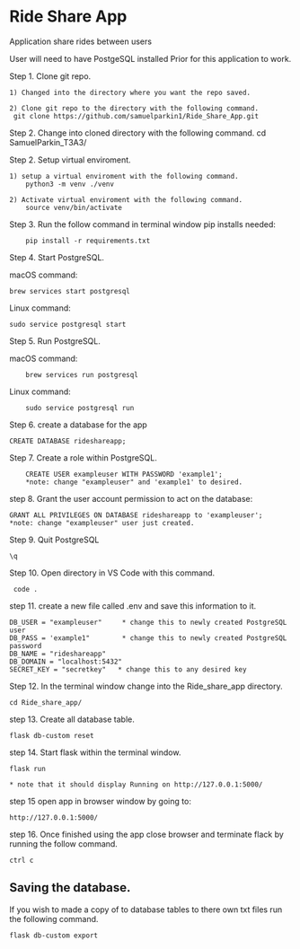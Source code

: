 # Ride Share App
Application share rides between users 

User will need to have PostgeSQL installed Prior for this application to work. 

Step 1. Clone git repo.

	1) Changed into the directory where you want the repo saved. 

	2) Clone git repo to the directory with the following command.
     git clone https://github.com/samuelparkin1/Ride_Share_App.git

Step 2. Change into cloned directory with the following command.
        cd SamuelParkin_T3A3/


Step 2. Setup virtual enviroment. 

	1) setup a virtual enviroment with the following command. 
        python3 -m venv ./venv

	2) Activate virtual enviroment with the following command. 
        source venv/bin/activate

Step 3. Run the follow command in terminal window pip installs needed:
		
        pip install -r requirements.txt

Step 4. Start PostgreSQL.

 macOS command:

    brew services start postgresql
Linux command:

    sudo service postgresql start

Step 5. Run PostgreSQL.

macOS command:

        brew services run postgresql

Linux command:

        sudo service postgresql run

Step 6. create a database for the app 

    CREATE DATABASE rideshareapp;

Step 7. Create a role within PostgreSQL.

        CREATE USER exampleuser WITH PASSWORD 'example1';
        *note: change "exampleuser" and 'example1' to desired.   


step 8. Grant the user account permission to act on the database:

    GRANT ALL PRIVILEGES ON DATABASE rideshareapp to 'exampleuser';
    *note: change "exampleuser" user just created. 

Step 9. Quit PostgreSQL

    \q

Step 10. Open directory in VS Code with this command. 
     
     code . 

step 11. create a new file called .env and save this information to it.

    DB_USER = "exampleuser"     * change this to newly created PostgreSQL user
    DB_PASS = 'example1"        * change this to newly created PostgreSQL password    
    DB_NAME = "rideshareapp"
    DB_DOMAIN = "localhost:5432"
    SECRET_KEY = "secretkey"   * change this to any desired key

 Step 12. In the terminal window change into the Ride_share_app directory.
    
    cd Ride_share_app/
 
 step 13. Create all database table.
    
    flask db-custom reset

step 14. Start flask within the terminal window.

    flask run

    * note that it should display Running on http://127.0.0.1:5000/

step 15 open app in browser window by going to:

    http://127.0.0.1:5000/

step 16. Once finished using the app close browser and terminate flack by running the follow command.

    ctrl c

## Saving the database. 

If you wish to made a copy of to database tables to there own txt files run the following command.

    flask db-custom export



    




